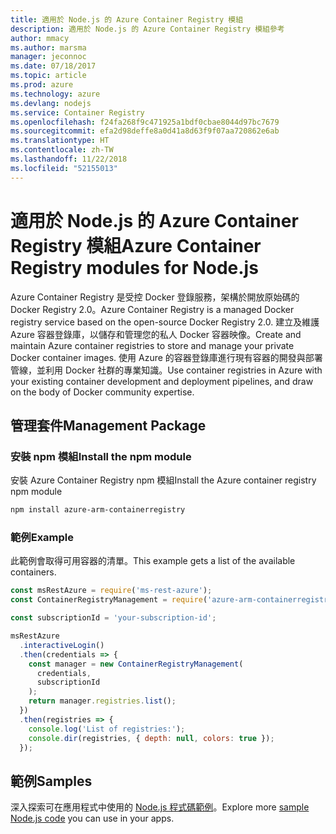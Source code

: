 ```yaml
---
title: 適用於 Node.js 的 Azure Container Registry 模組
description: 適用於 Node.js 的 Azure Container Registry 模組參考
author: mmacy
ms.author: marsma
manager: jeconnoc
ms.date: 07/18/2017
ms.topic: article
ms.prod: azure
ms.technology: azure
ms.devlang: nodejs
ms.service: Container Registry
ms.openlocfilehash: f24fa268f9c471925a1bdf0cbae8044d97bc7679
ms.sourcegitcommit: efa2d98deffe8a0d41a8d63f9f07aa720862e6ab
ms.translationtype: HT
ms.contentlocale: zh-TW
ms.lasthandoff: 11/22/2018
ms.locfileid: "52155013"
---
```

# <a name="azure-container-registry-modules-for-nodejs"></a><span data-ttu-id="d8e08-103">適用於 Node.js 的 Azure Container Registry 模組</span><span class="sxs-lookup"><span data-stu-id="d8e08-103">Azure Container Registry modules for Node.js</span></span>

<span data-ttu-id="d8e08-104">Azure Container Registry 是受控 Docker 登錄服務，架構於開放原始碼的 Docker Registry 2.0。</span><span class="sxs-lookup"><span data-stu-id="d8e08-104">Azure Container Registry is a managed Docker registry service based on the open-source Docker Registry 2.0.</span></span> <span data-ttu-id="d8e08-105">建立及維護 Azure 容器登錄庫，以儲存和管理您的私人 Docker 容器映像。</span><span class="sxs-lookup"><span data-stu-id="d8e08-105">Create and maintain Azure container registries to store and manage your private Docker container images.</span></span> <span data-ttu-id="d8e08-106">使用 Azure 的容器登錄庫進行現有容器的開發與部署管線，並利用 Docker 社群的專業知識。</span><span class="sxs-lookup"><span data-stu-id="d8e08-106">Use container registries in Azure with your existing container development and deployment pipelines, and draw on the body of Docker community expertise.</span></span>

## <a name="management-package"></a><span data-ttu-id="d8e08-107">管理套件</span><span class="sxs-lookup"><span data-stu-id="d8e08-107">Management Package</span></span>

### <a name="install-the-npm-module"></a><span data-ttu-id="d8e08-108">安裝 npm 模組</span><span class="sxs-lookup"><span data-stu-id="d8e08-108">Install the npm module</span></span>

<span data-ttu-id="d8e08-109">安裝 Azure Container Registry npm 模組</span><span class="sxs-lookup"><span data-stu-id="d8e08-109">Install the Azure container registry npm module</span></span>

```bash
npm install azure-arm-containerregistry
```

### <a name="example"></a><span data-ttu-id="d8e08-110">範例</span><span class="sxs-lookup"><span data-stu-id="d8e08-110">Example</span></span>

<span data-ttu-id="d8e08-111">此範例會取得可用容器的清單。</span><span class="sxs-lookup"><span data-stu-id="d8e08-111">This example gets a list of the available containers.</span></span>

```javascript
const msRestAzure = require('ms-rest-azure');
const ContainerRegistryManagement = require('azure-arm-containerregistry');

const subscriptionId = 'your-subscription-id';

msRestAzure
  .interactiveLogin()
  .then(credentials => {
    const manager = new ContainerRegistryManagement(
      credentials,
      subscriptionId
    );
    return manager.registries.list();
  })
  .then(registries => {
    console.log('List of registries:');
    console.dir(registries, { depth: null, colors: true });
  });
```

## <a name="samples"></a><span data-ttu-id="d8e08-112">範例</span><span class="sxs-lookup"><span data-stu-id="d8e08-112">Samples</span></span>

<span data-ttu-id="d8e08-113">深入探索可在應用程式中使用的 [Node.js 程式碼範例](https://azure.microsoft.com/resources/samples/?platform=nodejs)。</span><span class="sxs-lookup"><span data-stu-id="d8e08-113">Explore more [sample Node.js code](https://azure.microsoft.com/resources/samples/?platform=nodejs) you can use in your apps.</span></span>
